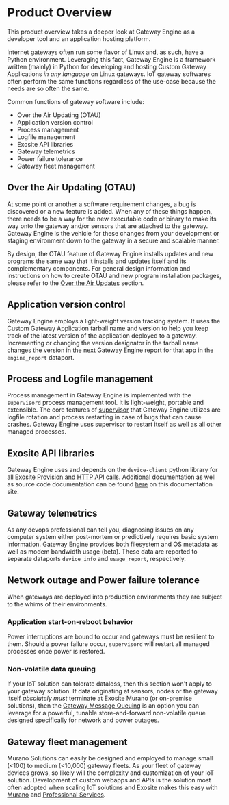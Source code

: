 # Product Overview

This product overview takes a deeper look at Gateway Engine as a
developer tool and an application hosting platform.

Internet gateways often run some flavor of Linux and, as such, have a
Python environment. Leveraging this fact, Gateway Engine is a framework
written (mainly) in Python for developing and hosting Custom Gateway
Applications *in any language* on Linux gateways. IoT gateway softwares
often perform the same functions regardless of the use-case because the
needs are so often the same.

Common functions of gateway software include:

* Over the Air Updating (OTAU)
* Application version control
* Process management
* Logfile management
* Exosite API libraries
* Gateway telemetrics
* Power failure tolerance
* Gateway fleet management

## Over the Air Updating (OTAU)

At some point or another a software requirement changes, a bug is
discovered or a new feature is added. When any of these things happen,
there needs to be a way for the new executable code or binary to make
its way onto the gateway and/or sensors that are attached to the
gateway. Gateway Engine is the vehicle for these changes from your
development or staging environment down to the gateway in a secure and
scalable manner.

By design, the OTAU feature of Gateway Engine installs updates and new
programs the same way that it installs and updates itself and its
complementary components. For general design information and
instructions on how to create OTAU and new program installation
packages, please refer to the [Over the Air Updates](https://github.com/exosite/docs/blob/gwe/gwe/otau.rst.md#over-the-air-updates) section.

## Application version control

Gateway Engine employs a light-weight version tracking system. It uses
the Custom Gateway Application tarball name and version to help you keep
track of the latest version of the application deployed to a gateway.
Incrementing or changing the version designator in the tarball name
changes the version in the next Gateway Engine report for that app in
the `engine_report` dataport.

## Process and Logfile management

Process management in Gateway Engine is implemented with the
`supervisord` process management tool. It is light-weight, portable and
extensible. The core features of [supervisor](http://supervisord.org)
that Gateway Engine utilizes are logfile rotation and process restarting
in case of bugs that can cause crashes. Gateway Engine uses supervisor
to restart itself as well as all other managed processes.

## Exosite API libraries

Gateway Engine uses and depends on the `device-client` python library
for all Exosite [Provision and
HTTP](http://docs.exosite.com/murano/products/device_api/http/) API
calls. Additional documentation as well as source code documentation can
be found
[here](http://gateway-engine.exosite.io/device-client/index.html) on
this documentation site.

## Gateway telemetrics

As any devops professional can tell you, diagnosing issues on any
computer system either post-mortem or predictively requires basic system
information. Gateway Engine provides both filesystem and OS metadata as
well as modem bandwidth usage (beta). These data are reported to
separate dataports `device_info` and `usage_report`, respectively.

## Network outage and Power failure tolerance

When gateways are deployed into production environments they are subject
to the whims of their environments.

### Application start-on-reboot behavior

Power interruptions are bound to occur and gateways must be resilient to
them. Should a power failure occur, `supervisord` will restart all
managed processes once power is restored.

### Non-volatile data queuing

If your IoT solution can tolerate dataloss, then this section won't
apply to your gateway solution. If data originating at sensors, nodes or
the gateway itself *absolutely must* terminate at Exosite Murano (or
on-premise solutions), then the [Gateway Message
Queuing](http://gateway-engine.exosite.io/gmq/index.html) is an option
you can leverage for a powerful, tunable store-and-forward non-volatile
queue designed specifically for network and power outages.

## Gateway fleet management

Murano Solutions can easily be designed and employed to manage small
(&lt;100) to medium (&lt;10,000) gateway fleets. As your fleet of
gateway devices grows, so likely will the complexity and customization
of your IoT solution. Development of custom webapps and APIs is the
solution most often adopted when scaling IoT solutions and Exosite makes
this easy with [Murano](https://exosite.com/murano/) and [Professional
Services](https://exosite.com/services/professional-services/).
